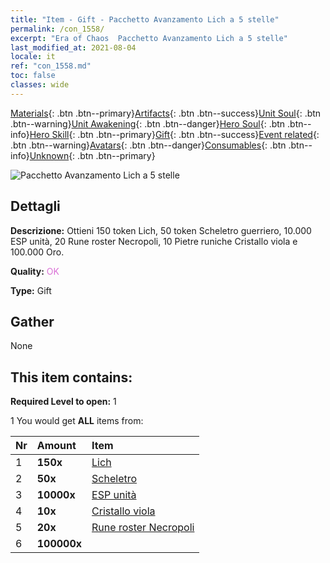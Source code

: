 ```yaml
---
title: "Item - Gift - Pacchetto Avanzamento Lich a 5 stelle"
permalink: /con_1558/
excerpt: "Era of Chaos  Pacchetto Avanzamento Lich a 5 stelle"
last_modified_at: 2021-08-04
locale: it
ref: "con_1558.md"
toc: false
classes: wide
---
```

 [Materials](/ItemsIT/){: .btn .btn--primary}[Artifacts](/ItemsIT/Artifacts/){: .btn .btn--success}[Unit Soul](/ItemsIT/UnitSoul/){: .btn .btn--warning}[Unit Awakening](/ItemsIT/UnitAwakening/){: .btn .btn--danger}[Hero Soul](/ItemsIT/HeroSoul/){: .btn .btn--info}[Hero Skill](/ItemsIT/HeroSkill/){: .btn .btn--primary}[Gift](/ItemsIT/Gift/){: .btn .btn--success}[Event related](/ItemsIT/Events/){: .btn .btn--warning}[Avatars](/ItemsIT/Avatars/){: .btn .btn--danger}[Consumables](/ItemsIT/Consumables/){: .btn .btn--info}[Unknown](/ItemsIT/Unknown/){: .btn .btn--primary}

 ![Pacchetto Avanzamento Lich a 5 stelle](/images/t/i_907167.png)

## Dettagli
 **Descrizione:** Ottieni 150 token Lich, 50 token Scheletro guerriero, 10.000 ESP unità, 20 Rune roster Necropoli, 10 Pietre runiche Cristallo viola e 100.000 Oro.

 **Quality:** <span style="color: #DA70D6">OK</span>

 **Type:** Gift

## Gather

  None

## This item contains:

 **Required Level to open:** 1

 1 You would get **ALL** items  from:

  | Nr | Amount |     Item    |
  |:---|:-------|:------------|
  | 1 |  **150x** | [Lich](/ItemsIT/unt_212/) |  | 
  | 2 |  **50x** | [Scheletro](/ItemsIT/unt_208/) |  | 
  | 3 |  **10000x** | [ESP unità](/ItemsIT/con_902/) |  | 
  | 4 |  **10x** | [Cristallo viola](/ItemsIT/con_720/) |  | 
  | 5 |  **20x** | [Rune roster Necropoli](/ItemsIT/con_755/) |  | 
  | 6 |  **100000x** | <i class="fas fa-coins"/> |  | 
